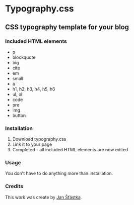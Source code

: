 # Typography.css
## CSS typography template for your blog

### Included HTML elements
- p
- blockquote
- big
- cite
- em
- small
- a
- h1, h2, h3, h4, h5, h6
- ul, ol
- code
- pre
- img
- button

### Installation
1. Download typography.css
2. Link it to your page
3. Completed - all included HTML elements are now edited

### Usage
You don't have to do anything more than installation.

### Credits
This work was create by [Jan Šťástka](https://jsweb.pslib.cloud/).

